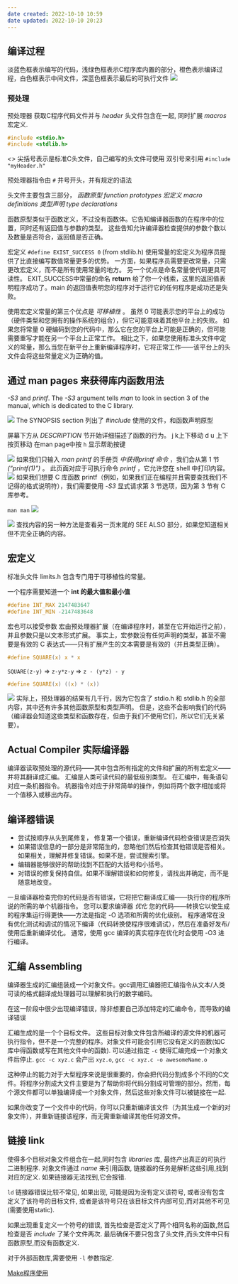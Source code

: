 ```yaml
---
date created: 2022-10-10 10:59
date updated: 2022-10-10 20:23
---
```


## 编译过程

淡蓝色框表示编写的代码，浅绿色框表示C程序库内置的部分，橙色表示编译过程，白色框表示中间文件，深蓝色框表示最后的可执行文件
![](attachments/Pasted%20image%2020221010105947.png)

### 预处理

预处理器 获取C程序代码文件并与 _header_ 头文件包含在一起, 同时扩展 _macros_ 宏定义.

```c
#include <stdio.h>
#include <stdlib.h>
```

_<>_ 尖括号表示是标准C头文件，自己编写的头文件可使用 双引号来引用 `#include "myHeader.h"`

预处理器指令由 `#` 井号开头，并有规定的语法

头文件主要包含三部分， _函数原型 function prototypes_ _宏定义 macro definitions_ _类型声明 type declarations_

函数原型类似于函数定义，不过没有函数体。它告知编译器函数的在程序中的位置，同时还有返回值与参数的类型。 这些告知允许编译器检查提供的参数个数以及数量是否符合，返回值是否正确。

宏定义 `#define EXIST_SUCCESS 0` (from stdlib.h) 使用常量的宏定义为程序员提供了比直接编写数值常量更多的优势。 一方面，如果程序员需要更改常量，只需更改宏定义，而不是所有使用常量的地方。 另一个优点是命名常量使代码更具可读性。 EXIT_SUCCESS中常量的命名 **return** 给了你一个线索，这里的返回值表明程序成功了。main 的返回值表明您的程序对于运行它的任何程序是成功还是失败。

使用宏定义常量的第三个优点是 _可移植性_ 。 虽然 0 可能表示您的平台上的成功（硬件类型和您拥有的操作系统的组合），但它可能意味着其他平台上的失败。 如果您将常量 0 硬编码到您的代码中，那么它在您的平台上可能是正确的，但可能需要重写才能在另一个平台上正常工作。 相比之下，如果您使用标准头文件中定义的常量，那么当您在新平台上重新编译程序时，它将正常工作——该平台上的头文件会将这些常量定义为正确的值。

## 通过 man pages 来获得库内函数用法

_-S3_ and _printf_. The _-S3_ argument tells _man_ to look in section 3 of the manual, which is dedicated to the C library.

![](attachments/Pasted%20image%2020221010135641.png)
The SYNOPSIS section 列出了 _#include_ 使用的文件，和函数声明原型

屏幕下方从 _DESCRIPTION_ 节开始详细描述了函数的行为。 j k上下移动 d u 上下按页移动 在man page中按 `h` 显示帮助按键

![](attachments/Pasted%20image%2020221010135940.png)
如果我们只输入 _man printf_ 的手册页 _中获得printf 命令_ ，我们会从第 1 节 _(“printf(1)”)_ 。 此页面对应于可执行命令 _printf_ ，它允许您在 shell 中打印内容。
![](attachments/Pasted%20image%2020221010140332.png)
如果我们想要 C 库函数 printf（例如，如果我们正在编程并且需要查找我们不记得的格式说明符），我们需要使用 _-S3_ 显式请求第 3 节选项，因为第 3 节有 C 库参考。

`man man`
![](attachments/Pasted%20image%2020221010141429.png)

![](attachments/Pasted%20image%2020221010141541.png)
查找内容的另一种方法是查看另一页末尾的 SEE ALSO 部分，如果您知道相关但不完全正确的内容。

## 宏定义

标准头文件 limits.h 包含专门用于可移植性的常量。

一个程序需要知道一个 **int 的最大值和最小值**

```c
#define INT_MAX 2147483647
#define INT_MIN -2147483648
```

宏也可以接受参数 宏由预处理器扩展（在编译程序时，甚至在它开始运行之前），并且参数只是以文本形式扩展。 事实上，宏参数没有任何声明的类型，甚至不需要是有效的 C 表达式——只有扩展产生的文本需要是有效的（并且类型正确）。

```c
#define SQUARE(x) x * x
```

`SQUARE(z-y)` => `z-y*z-y` => `z - (y*z) - y`

```c
#define SQUARE(x) ((x) * (x))
```

![](attachments/Pasted%20image%2020221010165705.png)
实际上，预处理器的结果有几千行，因为它包含了 stdio.h 和 stdlib.h 的全部内容，其中还有许多其他函数原型和类型声明。 但是，这些不会影响我们的代码（编译器会知道这些类型和函数存在，但由于我们不使用它们，所以它们无关紧要）。

## Actual Compiler 实际编译器

编译器读取预处理的源代码——其中包含所有指定的文件和扩展的所有宏定义——并将其翻译成汇编。 汇编是人类可读代码的最低级别类型。 在汇编中，每条语句对应一条机器指令。 机器指令对应于非常简单的操作，例如将两个数字相加或将一个值移入或移出内存。

## 编译器错误

- 尝试按顺序从头到尾修复， 修复第一个错误，重新编译代码检查错误是否消失
- 如果错误信息的一部分是非常陌生的，忽略他们然后检查其他错误是否相关。如果相关，理解并修复错误。如果不是，尝试搜索引擎。
- 编辑器能够很好的帮助找到不匹配的大括号和小括号。
- 对错误的修复保持自信。如果不理解错误和如何修复，请找出并确定，而不是随意地改变。

一旦编译器检查完你的代码是否有错误，它将把它翻译成汇编——执行你的程序所说的所需的单个机器指令。 您可以要求编译器 _优化_ 您的代码——转换它以使生成的程序集运行得更快——方法是指定 -O 选项和所需的优化级别。 程序通常在没有优化测试和调试的情况下编译（代码转换使程序很难调试），然后在准备好发布/使用后重新编译优化。 通常，使用 gcc 编译的真实程序在优化时会使用 -O3 进行编译。

## 汇编 Assembling

编译器生成的汇编组装成一个对象文件。gcc调用汇编器把汇编指令从文本/人类可读的格式翻译成处理器可以理解和执行的数字编码。

在这一阶段中很少出现编译错误，除非想要自己添加特定的汇编命令，而导致的编译错误

汇编生成的是一个个目标文件。 这些目标对象文件包含所编译的源文件的机器可执行指令，但不是一个完整的程序。对象文件可能会引用它没有定义的函数(如C库中得函数或写在其他文件中的函数). 可以通过指定 `-c` 使得汇编完成一个对象文件后停止. `gcc -c xyz.c` 会产出 `xyz.o`, `gcc -c xyz.c -o awesomeName.o`

这种停止的能力对于大型程序来说是很重要的，你会把代码分割成多个不同的C文件。将程序分割成大文件主要是为了帮助你将代码分割成可管理的部分。然而，每个源文件都可以单独编译成一个对象文件，然后这些对象文件可以被链接在一起.

如果你改变了一个文件中的代码，你可以只重新编译该文件（为其生成一个新的对象文件），并重新链接该程序，而无需重新编译其他任何源文件。

## 链接 link

使得多个目标对象文件组合在一起,同时包含 _libraries_ 库, 最终产出真正的可执行二进制程序. 对象文件通过 _name_ 来引用函数, 链接器的任务是解析这些引用,找到对应的定义. 如果链接器无法找到,它会报错.

`ld` 链接器错误比较不常见, 如果出现, 可能是因为没有定义该符号, 或者没有包含定义了该符号的目标文件, 或者是该符号只在该目标文件内部可见,而对其他不可见(需要使用static).

如果出现重复定义一个符号的错误, 首先检查是否定义了两个相同名称的函数,然后检查是否 _include_ 了某个文件两次. 最后确保不要只包含了头文件,而头文件中只有函数原型,而没有函数定义.

对于外部函数库,需要使用 `-l` 参数指定.

[Make程序使用](Make程序使用.md)